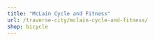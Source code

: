 ```yaml
---
title: "McLain Cycle and Fitness"
url: /traverse-city/mclain-cycle-and-fitness/
shop: bicycle
---
```

